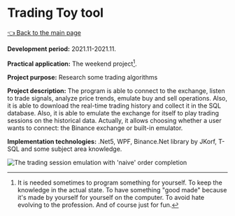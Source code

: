 # Trading Toy tool

[:point_left: Back to the main page](../../README.md)

**Development period:** 2021.11-2021.11.

**Practical application:** The weekend project[^1].

**Project purpose:** Research some trading algorithms


**Project description:** 
The program is able to connect to the exchange, listen to trade signals, analyze price trends, emulate buy and sell operations.
Also, it is able to download the real-time trading history and collect it in the SQL database.
Also, it is able to emulate the exchange for itself to play trading sessions on the historical data.
Actually, it allows choosing whether a user wants to connect: the Binance exchange or built-in emulator.

**Implementation technologies:** .Net5, WPF, Binance.Net library by JKorf, T-SQL and some subject area knowledge.


![The trading session emulation with 'naive' order completion](Images/01_TT_RetroGraph.gif)

[^1]: It is needed sometimes to program something for yourself. To keep the knowledge in the actual state. To have something "good made" because it's made by yourself for yourself on the computer. To avoid hate evolving to the profession. And of course just for fun.
